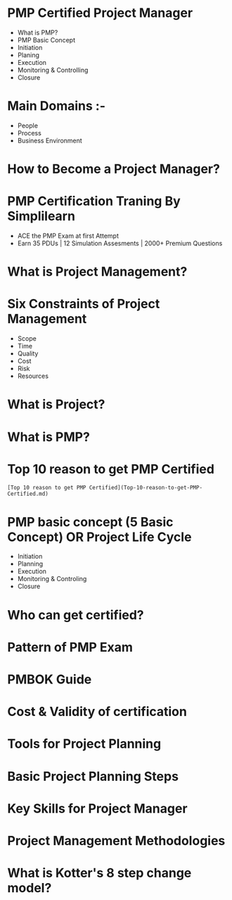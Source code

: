 # PMP Certified Project Manager

* What is PMP?
* PMP Basic Concept
* Initiation
* Planing
* Execution
* Monitoring & Controlling 
* Closure

# Main Domains :-
* People
* Process
* Business Environment

# How to Become a Project Manager?

# PMP Certification Traning By Simplilearn
* ACE the PMP Exam at first Attempt
* Earn 35 PDUs | 12 Simulation Assesments | 2000+ Premium Questions


# What is Project Management?
# Six Constraints of Project Management
* Scope 
* Time
* Quality
* Cost 
* Risk
* Resources

# What is Project?
# What is PMP?
# Top 10 reason to get PMP Certified
    [Top 10 reason to get PMP Certified](Top-10-reason-to-get-PMP-Certified.md)
# PMP basic concept (5 Basic Concept) OR Project Life Cycle
* Initiation
* Planning
* Execution
* Monitoring & Controling
* Closure
# Who can get certified?
# Pattern of PMP Exam
# PMBOK Guide
# Cost & Validity of certification

# Tools for Project Planning
# Basic Project Planning Steps
# Key Skills for Project Manager
# Project Management Methodologies
# What is Kotter's 8 step change model?